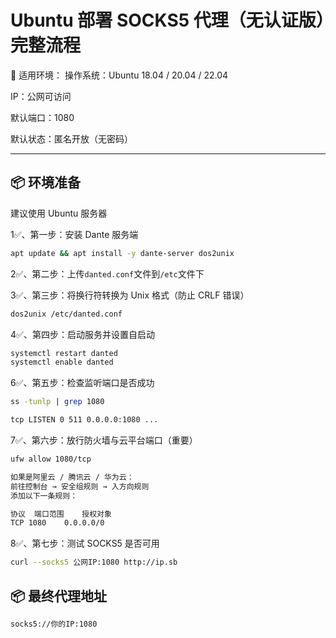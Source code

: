 # Ubuntu 部署 SOCKS5 代理（无认证版）完整流程

📌 适用环境：
操作系统：Ubuntu 18.04 / 20.04 / 22.04

IP：公网可访问

默认端口：1080

默认状态：匿名开放（无密码）

---

## 📦 环境准备

建议使用 Ubuntu 服务器

1✅、第一步：安装 Dante 服务端
```bash
apt update && apt install -y dante-server dos2unix
```

2✅、第二步：上传`danted.conf`文件到`/etc`文件下

3✅、第三步：将换行符转换为 Unix 格式（防止 CRLF 错误）
```bash
dos2unix /etc/danted.conf
```

4✅、第四步：启动服务并设置自启动
```bash
systemctl restart danted
systemctl enable danted
```

6✅、第五步：检查监听端口是否成功
```bash
ss -tunlp | grep 1080
```
```bash
tcp LISTEN 0 511 0.0.0.0:1080 ...
```

7✅、第六步：放行防火墙与云平台端口（重要）
```bash
ufw allow 1080/tcp
```
```bash
如果是阿里云 / 腾讯云 / 华为云：
前往控制台 → 安全组规则 → 入方向规则
添加以下一条规则：

协议	端口范围	授权对象
TCP	1080	0.0.0.0/0
```
8✅、第七步：测试 SOCKS5 是否可用
```bash
curl --socks5 公网IP:1080 http://ip.sb
```

## 📦 最终代理地址

```bash
socks5://你的IP:1080
```
